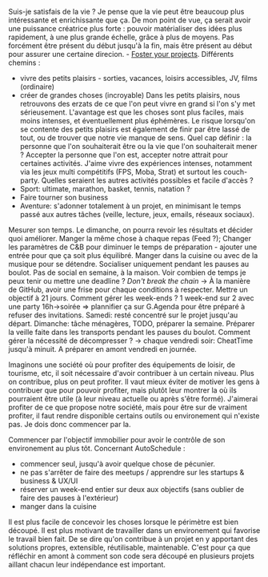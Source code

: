 Suis-je satisfais de la vie ?
Je pense que la vie peut être beaucoup plus intéressante et enrichissante que ça. De mon point de vue, ça serait avoir une puissance créatrice plus forte : pouvoir matérialiser des idées plus rapidement, à une plus grande échelle, grâce à plus de moyens. Pas forcément être présent du début jusqu'à la fin, mais être présent au début pour assurer une certaine direcion. - [Foster your projects](https://vanslaars.io/post/foster-your-projects/).
Différents chemins :
- vivre des petits plaisirs - sorties, vacances, loisirs accessibles, JV, films (ordinaire)
- créer de grandes choses (incroyable)
Dans les petits plaisirs, nous retrouvons des erzats de ce que l'on peut vivre en grand si l'on s'y met sérieusement. L'avantage est que les choses sont plus faciles, mais moins intenses, et éventuellement plus éphémères. Le risque lorsqu'on se contente des petits plaisirs est également de finir par être lassé de tout, ou de trouver que notre vie manque de sens.
Quel cap définir : la personne que l'on souhaiterait être ou la vie que l'on souhaiterait mener ?
Accepter la personne que l'on est, accepter notre attrait pour certaines activités.
J'aime vivre des expériences intenses, notamment via les jeux multi compétitifs (FPS, Moba, Strat) et surtout les couch-party. Quelles seraient les autres activités possibles et facile d'accès ?
- Sport: ultimate, marathon, basket, tennis, natation ?
- Faire tourner son business
- Aventure: s'adonner totalement à un projet, en minimisant le temps passé aux autres tâches (veille, lecture, jeux, emails, réseaux sociaux).

Mesurer son temps. Le dimanche, on pourra revoir les résultats et décider quoi améliorer.
Manger la même chose à chaque repas (Feed ?); Changer les paramètres de C&B pour diminuer le temps de préparation - ajouter une entrée pour que ça soit plus équilibré. Manger dans la cuisine ou avec de la musique pour se détendre.
Socialiser uniquement pendant les pauses au boulot. Pas de social en semaine, à la maison.
Voir combien de temps je peux tenir ou mettre une deadline ? _Don't break the chain_ -> À la manière de GitHub, avoir une frise pour chaque conditions à respecter. Mettre un objectif à 21 jours.
Comment gérer les week-ends ? 1 week-end sur 2 avec une party 16h->soirée => plannifier ça sur G.Agenda pour être préparé à refuser des invitations. Samedi: resté concentré sur le projet jusqu'au départ. Dimanche: tâche ménagères, TODO, préparer la semaine.
Préparer la veille faite dans les transports pendant les pauses du boulot.
Comment gérer la nécessité de décompresser ? -> chaque vendredi soir: CheatTime jusqu'à minuit. A préparer en amont vendredi en journée.

Imaginons une société où pour profiter des équipements de loisir, de tourisme, etc, il soit nécessaire d'avoir contribuer à un certain niveau. Plus on contribue, plus on peut profiter. Il vaut mieux éviter de motiver les gens à contribuer que pour pouvoir profiter, mais plutôt leur montrer la où ils pourraient être utile (à leur niveau actuelle ou après s'être formé).
J'aimerai profiter de ce que propose notre société, mais pour être sur de vraiment profiter, il faut rendre disponible certains outils ou environement qui n'existe pas. Je dois donc commencer par la.

Commencer par l'objectif immobilier pour avoir le contrôle de son environement au plus tôt.
Concernant AutoSchedule :
- commencer seul, jusqu'à avoir quelque chose de pécunier.
- ne pas s'arrêter de faire des meetups / apprendre sur les startups & business & UX/UI
- réserver un week-end entier sur deux aux objectifs (sans oublier de faire des pauses à l'extérieur)
- manger dans la cuisine

Il est plus facile de concevoir les choses lorsque le périmètre est bien découpé.
Il est plus motivant de travailler dans un environement qui favorise le travail bien fait. De se dire qu'on contribue à un projet en y apportant des solutions propres, extensible, réutilisable, maintenable.
C'est pour ça que réfléchir en amont à comment son code sera découpé en plusieurs projets aillant chacun leur indépendance est important.